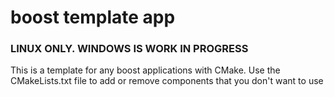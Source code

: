 # boost template app

### LINUX ONLY. WINDOWS IS WORK IN PROGRESS

This is a template for any boost applications with CMake.
Use the CMakeLists.txt file to add or remove components that you don't want to use
